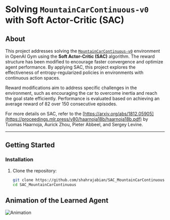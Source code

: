 # Solving `MountainCarContinuous-v0` with Soft Actor-Critic (SAC)

## About
This project addresses solving the [`MountainCarContinuous-v0`](https://gymnasium.farama.org/environments/classic_control/mountain_car_continuous/) environment in OpenAI Gym using the **Soft Actor-Critic (SAC)** algorithm. The reward structure has been modified to encourage faster convergence and optimize agent performance. By applying SAC, this project explores the effectiveness of entropy-regularized policies in environments with continuous action spaces.

Reward modifications aim to address specific challenges in the environment, such as encouraging the car to overcome inertia and reach the goal state efficiently. Performance is evaluated based on achieving an average reward of 82 over 150 consecutive episodes.

For more details on SAC, refer to the [https://arxiv.org/abs/1812.05905](https://proceedings.mlr.press/v80/haarnoja18b/haarnoja18b.pdf) by Tuomas Haarnoja, Aurick Zhou, Pieter Abbeel, and Sergey Levine.

---

## Getting Started
### Installation
1. Clone the repository:
   ```bash
   git clone https://github.com/shahrajabian/SAC_MountainCarContinuous.git
   cd SAC_MountainCarContinuous
## Animation of the Learned Agent
![Animation](MC_SAC_render.gif)

